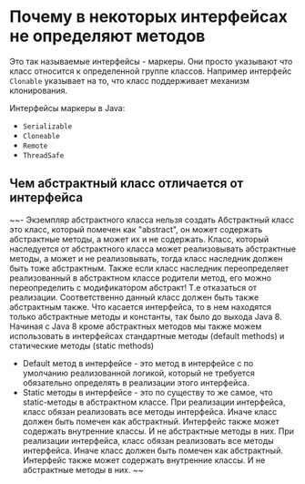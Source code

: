 # Почему в некоторых интерфейсах не определяют методов

Это так называемые интерфейсы - маркеры. Они просто указывают что класс относится к определенной группе классов. Например интерфейс `Clonable` указывает на то, что класс поддерживает механизм клонирования.

Интерфейсы маркеры в Java:

- `Serializable`
- `Cloneable`
- `Remote`
- `ThreadSafe`
  
## Чем абстрактный класс отличается от интерфейса

~~- Экземпляр абстрактного класса нельзя создать
Абстрактный класс это класс, который помечен как "abstract", он может содержать абстрактные методы, а может их и не содержать.
Класс, который наследуется от абстрактного класса может реализовывать абстрактные методы, а может и не реализовывать, тогда класс наследник должен быть тоже абстрактным. Также если класс наследник переопределяет реализованный в абстрактном классе родители метод, его можно переопределить с модификатором абстракт! Т.е отказаться от реализации. Соответственно данный класс должен быть также абстрактным также.
Что касается интерфейса, то в нем находятся только абстрактные методы и константы, так было до выхода Java 8. Начиная с Java 8 кроме абстрактных методов мы также можем использовать в интерфейсах стандартные методы (default methods) и статические методы (static methods)

- Default метод в интерфейсе - это метод в интерфейсе с по умолчанию реализованной логикой, который не требуется обязательно определять в реализации этого интерфейса.
- Static методы в интерфейсе - это по существу то же самое, что static-методы в абстрактном классе.
При реализации интерфейса, класс обязан реализовать все методы интерфейса. Иначе класс должен быть помечен как абстрактный. Интерфейс также может содержать внутренние классы. И не абстрактные методы в них.
При реализации интерфейса, класс обязан реализовать все методы интерфейса. Иначе класс должен быть помечен как абстрактный. Интерфейс также может содержать внутренние классы. И не абстрактные методы в них.
~~
